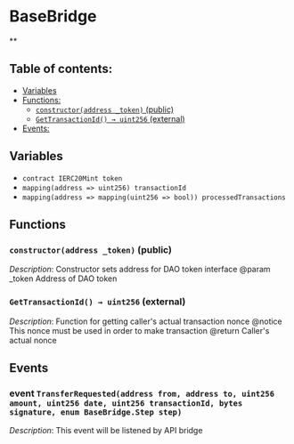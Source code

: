 # BaseBridge
**


## Table of contents:
- [Variables](#variables)
- [Functions:](#functions)
  - [`constructor(address _token)` (public) ](#basebridge-constructor-address-)
  - [`GetTransactionId() → uint256` (external) ](#basebridge-gettransactionid--)
- [Events:](#events)

## Variables <a name="variables"></a>
- `contract IERC20Mint token`
- `mapping(address => uint256) transactionId`
- `mapping(address => mapping(uint256 => bool)) processedTransactions`

## Functions <a name="functions"></a>

### `constructor(address _token)` (public) <a name="basebridge-constructor-address-"></a>

*Description*: Constructor sets address for DAO token interface
        @param _token Address of DAO token

### `GetTransactionId() → uint256` (external) <a name="basebridge-gettransactionid--"></a>

*Description*: Function for getting caller's actual transaction nonce
        @notice This nonce must be used in order to make transaction
        @return Caller's actual nonce
## Events <a name="events"></a>
### event `TransferRequested(address from, address to, uint256 amount, uint256 date, uint256 transactionId, bytes signature, enum BaseBridge.Step step)` <a name="basebridge-transferrequested-address-address-uint256-uint256-uint256-bytes-enum-basebridge-step-"></a>

*Description*: This event will be listened by API bridge

